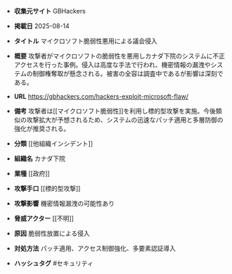 - **収集元サイト**
GBHackers

- **掲載日**
2025-08-14

- **タイトル**
マイクロソフト脆弱性悪用による議会侵入

- **概要**
攻撃者がマイクロソフトの脆弱性を悪用しカナダ下院のシステムに不正アクセスを行った事例。侵入は高度な手法で行われ、機密情報の漏洩やシステムの制御権奪取が懸念される。被害の全容は調査中であるが影響は深刻である。

- **URL**
https://gbhackers.com/hackers-exploit-microsoft-flaw/

- **備考**
攻撃者は[[マイクロソフト脆弱性]]を利用し標的型攻撃を実施。今後類似の攻撃拡大が予想されるため、システムの迅速なパッチ適用と多層防御の強化が推奨される。

- **分類**
[[他組織インシデント]]

- **組織名**
カナダ下院

- **業種**
[[政府]]

- **攻撃手口**
[[標的型攻撃]]

- **攻撃影響**
機密情報漏洩の可能性あり

- **脅威アクター**
[[不明]]

- **原因**
脆弱性放置による侵入

- **対処方法**
パッチ適用、アクセス制御強化、多要素認証導入

- **ハッシュタグ**
#セキュリティ
